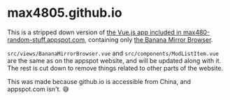# max4805.github.io

This is a stripped down version of [the Vue.js app included in max480-random-stuff.appspot.com](https://github.com/max4805/RandomStuffWebsite/tree/main/front-vue), containing only [the Banana Mirror Browser](https://max480-random-stuff.appspot.com/celeste/banana-mirror-browser).

`src/views/BananaMirrorBrowser.vue` and `src/components/ModListItem.vue` are the same as on the appspot website, and will be updated along with it. The rest is cut down to remove things related to other parts of the website.

This was made because github.io is accessible from China, and appspot.com isn't. :sweat_smile:
